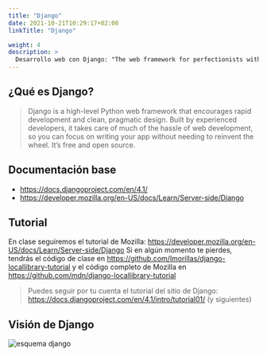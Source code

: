```yaml
---
title: "Django"
date: 2021-10-21T10:29:17+02:00
linkTitle: "Django"

weight: 4
description: >
  Desarrollo web con Django: "The web framework for perfectionists with deadlines"
---
```


## ¿Qué es Django?

> Django is a high-level Python web framework that encourages rapid development and clean, pragmatic design. Built by experienced developers, it takes care of much of the hassle of web development, so you can focus on writing your app without needing to reinvent the wheel. It’s free and open source.

## Documentación base

* https://docs.djangoproject.com/en/4.1/
* https://developer.mozilla.org/en-US/docs/Learn/Server-side/Django

## Tutorial
En clase seguiremos el tutorial de Mozilla: https://developer.mozilla.org/en-US/docs/Learn/Server-side/Django Si en algún momento te pierdes, tendrás el código de clase en https://github.com/lmorillas/django-locallibrary-tutorial y el código completo de Mozilla en https://github.com/mdn/django-locallibrary-tutorial

> Puedes seguir por tu cuenta el tutorial del sitio de Django: https://docs.djangoproject.com/en/4.1/intro/tutorial01/ (y siguientes)


## Visión de Django

![esquema django](https://developer.mozilla.org/en-US/docs/Learn/Server-side/Django/Introduction/basic-django.png)

